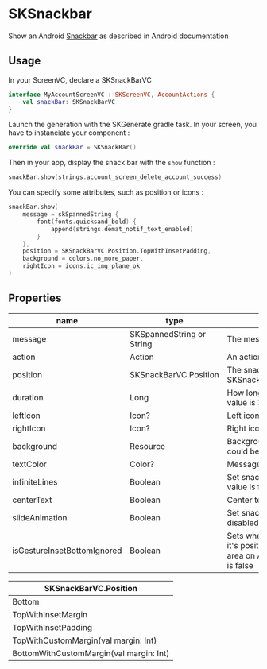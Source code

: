 # SKSnackbar 

Show an Android [Snackbar](https://developer.android.com/reference/com/google/android/material/snackbar/Snackbar) as described in Android documentation

## Usage
In your ScreenVC, declare a SKSnackBarVC

```kotlin
interface MyAccountScreenVC : SKScreenVC, AccountActions {
    val snackBar: SKSnackBarVC
}
```
Launch the generation with the SKGenerate gradle task.
In your screen, you have to instanciate your component :

```kotlin
override val snackBar = SKSnackBar()
```
Then in your app, display the snack bar with the `show` function :

```kotlin
snackBar.show(strings.account_screen_delete_account_success)
```

You can specify some attributes, such as position or icons : 

```kotlin
snackBar.show(
    message = skSpannedString {
        font(fonts.quicksand_bold) {
            append(strings.demat_notif_text_enabled)
        }
    },
    position = SKSnackBarVC.Position.TopWithInsetPadding,
    background = colors.no_more_paper,
    rightIcon = icons.ic_img_plane_ok
)
```

## Properties

| name | type | description |  
|--|--|--|
| message | SKSpannedString or String | The message to display |
| action | Action | An action to apply to the snack bar |
| position | SKSnackBarVC.Position | The snack bar position. Default value is SKSnackBarVC.Position.TopWithInsetMargin |
| duration | Long | How long the snack bar is shown. Default value is 3000 milliseconds |
| leftIcon | Icon? | Left icon resource to display | 
| rightIcon | Icon? | Right icon resource to display |
| background | Resource | Background to apply to the snack bar. It could be a color or a drawable resource |
| textColor | Color? | Message text color |
| infiniteLines | Boolean | Set snack bar text multiline or not. Default value is false |
| centerText | Boolean | Center text. Default value is false |
| slideAnimation | Boolean | Set snack bar animation enabled or disabled. Default value is false |
| isGestureInsetBottomIgnored | Boolean | Sets whether this bottom bar should adjust it's position based on the system gesture area on Android Q and above. Default value is false |

| SKSnackBarVC.Position |
|--|
| Bottom |
| TopWithInsetMargin |
| TopWithInsetPadding |
| TopWithCustomMargin(val margin: Int) |
| BottomWithCustomMargin(val margin: Int) |
